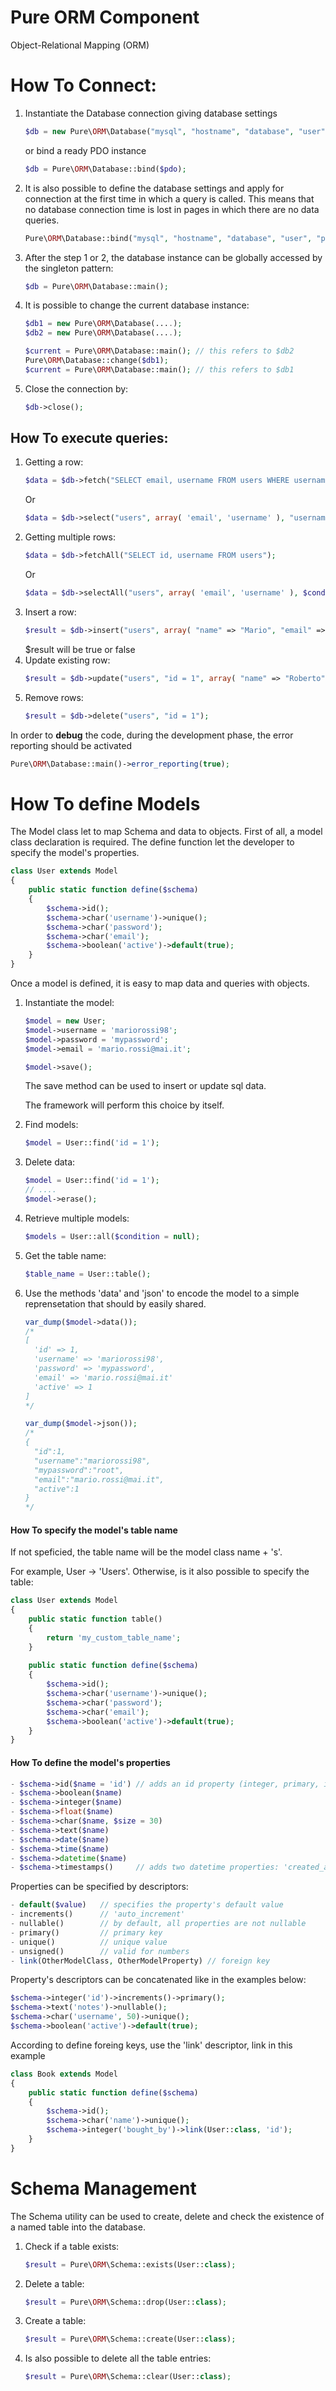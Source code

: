 # Pure ORM Component

Object-Relational Mapping (ORM)

# How To Connect:

1. Instantiate the Database connection giving database settings
    ```php
    $db = new Pure\ORM\Database("mysql", "hostname", "database", "user", "password", array(PDO_attributes));
    ```
    or bind a ready PDO instance
    ```php
    $db = Pure\ORM\Database::bind($pdo);
    ```
2. It is also possible to define the database settings and apply for connection at the first time in which a query is called. This means that no database connection time is lost in pages in which there are no data queries.
    ```php
    Pure\ORM\Database::bind("mysql", "hostname", "database", "user", "password", array(PDO_attributes));
    ```
3. After the step 1 or 2, the database instance can be globally accessed by the singleton pattern:
    ```php
    $db = Pure\ORM\Database::main();
    ```
4. It is possible to change the current database instance:
    ```php
    $db1 = new Pure\ORM\Database(....);
    $db2 = new Pure\ORM\Database(....);
    
    $current = Pure\ORM\Database::main(); // this refers to $db2
    Pure\ORM\Database::change($db1);
    $current = Pure\ORM\Database::main(); // this refers to $db1
    ```
5. Close the connection by:
    ```php
    $db->close();
    ```



## How To execute queries:

1. Getting a row:
    ```php
    $data = $db->fetch("SELECT email, username FROM users WHERE username = ?", array("Mario"));
    ```
    Or
    ```php
    $data = $db->select("users", array( 'email', 'username' ), "username = Mario" );
    ```
2. Getting multiple rows:
    ```php
    $data = $db->fetchAll("SELECT id, username FROM users");
    ```
    Or
    ```php
    $data = $db->selectAll("users", array( 'email', 'username' ), $condition);
    ```
3. Insert a row:
    ```php
    $result = $db->insert("users", array( "name" => "Mario", "email" => "mario.rossi@email.com"));
    ```
    $result will be true or false
4. Update existing row:
    ```php
    $result = $db->update("users", "id = 1", array( "name" => "Roberto" ) );
    ```
5. Remove rows:
    ```php
    $result = $db->delete("users", "id = 1");
    ```



In order to **debug** the code, during the development phase, the error reporting should be activated

```php
Pure\ORM\Database::main()->error_reporting(true);
```



# How To define Models

The Model class let to map Schema and data to objects.
First of all, a model class declaration is required.
The define function let the developer to specify the model's properties.

```php
class User extends Model
{
    public static function define($schema)
    {
        $schema->id();
        $schema->char('username')->unique();
        $schema->char('password');
        $schema->char('email');
        $schema->boolean('active')->default(true);
    }
}
```
Once a model is defined, it is easy to map data and queries with objects.

1. Instantiate the model:
    ```php
    $model = new User;
    $model->username = 'mariorossi98';
    $model->password = 'mypassword';
    $model->email = 'mario.rossi@mai.it';
    
    $model->save();
    ```
    The save method can be used to insert or update sql data. 

    The framework will perform this choice by itself.

2. Find models:
    ```php
    $model = User::find('id = 1');
    ```

3. Delete data:
    ```php
    $model = User::find('id = 1');
    // ....
    $model->erase();
    ```

4. Retrieve multiple models:
    ```php
    $models = User::all($condition = null);
    ```

5. Get the table name:
    ```php
    $table_name = User::table();
    ```

6. Use the methods 'data' and 'json' to encode the model to a simple reprensetation that should by easily shared.

   ```php
   var_dump($model->data());
   /*
   [
     'id' => 1,
     'username' => 'mariorossi98',
     'password' => 'mypassword',
     'email' => 'mario.rossi@mai.it'
     'active' => 1
   ]
   */
   
   var_dump($model->json());
   /*
   {
     "id":1,
     "username":"mariorossi98",
     "mypassword":"root",
     "email":"mario.rossi@mai.it",
     "active":1
   }
   */
   ```

#### How To specify the model's table name

If not speficied, the table name will be the model class name + 's'. 

For example, User -> 'Users'. Otherwise, is it also possible to specify the table:

```php
class User extends Model
{
    public static function table()
    {
        return 'my_custom_table_name';
    }
    
    public static function define($schema)
    {
        $schema->id();
        $schema->char('username')->unique();
        $schema->char('password');
        $schema->char('email');
        $schema->boolean('active')->default(true);
    }
}
```

#### How To define the model's properties

```php
- $schema->id($name = 'id') // adds an id property (integer, primary, increments)
- $schema->boolean($name)
- $schema->integer($name)
- $schema->float($name)
- $schema->char($name, $size = 30)
- $schema->text($name)
- $schema->date($name)
- $schema->time($name)
- $schema->datetime($name)
- $schema->timestamps()     // adds two datetime properties: 'created_at', 'updated_at'
```

Properties can be specified by descriptors:

```php
- default($value)   // specifies the property's default value
- increments()      // 'auto_increment'
- nullable()        // by default, all properties are not nullable
- primary()         // primary key
- unique()          // unique value
- unsigned()        // valid for numbers
- link(OtherModelClass, OtherModelProperty) // foreign key
```

Property's descriptors can be concatenated like in the examples below:

```php
$schema->integer('id')->increments()->primary();
$schema->text('notes')->nullable();
$schema->char('username', 50)->unique();
$schema->boolean('active')->default(true);
```

According to define foreing keys, use the 'link' descriptor, link in this example

```php
class Book extends Model
{    
    public static function define($schema)
    {
        $schema->id();
        $schema->char('name')->unique();
        $schema->integer('bought_by')->link(User::class, 'id');
    }
}
```



# Schema Management

The Schema utility can be used to create, delete and check the existence of a named table into the database.

1. Check if a table exists:

   ```php
   $result = Pure\ORM\Schema::exists(User::class);
   ```

2. Delete a table:

   ```php
   $result = Pure\ORM\Schema::drop(User::class);
   ```

3. Create a table:

   ```php
   $result = Pure\ORM\Schema::create(User::class);
   ```

4. Is also possible to delete all the table entries:

   ```php
   $result = Pure\ORM\Schema::clear(User::class);
   ```


